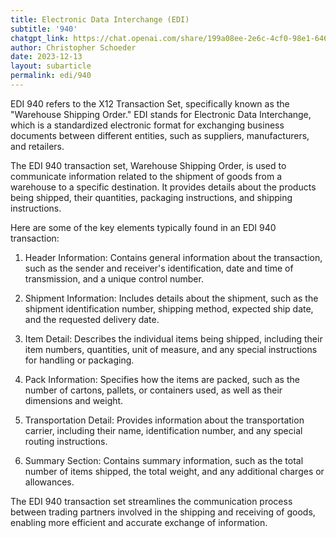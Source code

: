 ```yaml
---
title: Electronic Data Interchange (EDI)
subtitle: '940'
chatgpt_link: https://chat.openai.com/share/199a08ee-2e6c-4cf0-98e1-6469e6c98ed4
author: Christopher Schoeder
date: 2023-12-13
layout: subarticle
permalink: edi/940
---
```


EDI 940 refers to the X12 Transaction Set, specifically known as the "Warehouse Shipping Order." EDI stands for Electronic Data Interchange, which is a standardized electronic format for exchanging business documents between different entities, such as suppliers, manufacturers, and retailers.

The EDI 940 transaction set, Warehouse Shipping Order, is used to communicate information related to the shipment of goods from a warehouse to a specific destination. It provides details about the products being shipped, their quantities, packaging instructions, and shipping instructions.

Here are some of the key elements typically found in an EDI 940 transaction:

1. Header Information: Contains general information about the transaction, such as the sender and receiver's identification, date and time of transmission, and a unique control number.

2. Shipment Information: Includes details about the shipment, such as the shipment identification number, shipping method, expected ship date, and the requested delivery date.

3. Item Detail: Describes the individual items being shipped, including their item numbers, quantities, unit of measure, and any special instructions for handling or packaging.

4. Pack Information: Specifies how the items are packed, such as the number of cartons, pallets, or containers used, as well as their dimensions and weight.

5. Transportation Detail: Provides information about the transportation carrier, including their name, identification number, and any special routing instructions.

6. Summary Section: Contains summary information, such as the total number of items shipped, the total weight, and any additional charges or allowances.

The EDI 940 transaction set streamlines the communication process between trading partners involved in the shipping and receiving of goods, enabling more efficient and accurate exchange of information.
